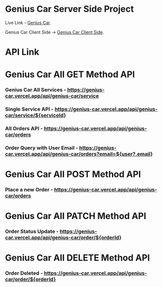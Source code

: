 # Genius Car Server Side Project

Live Link - [Genius Car](https://genius-car.vercel.app/api/genius-car/).

Genius Car Client Side -> [Genius Car Client Side](https://github.com/nwebpro/genius-car).


# API Link 

# Genius Car All GET Method API

### Genius Car All Services - https://genius-car.vercel.app/api/genius-car/service
### Single Service API - https://genius-car.vercel.app/api/genius-car/service/${serviceId}
### All Orders API - https://genius-car.vercel.app/api/genius-car/orders
### Order Query with User Email - https://genius-car.vercel.app/api/genius-car/orders?email=${user?.email}


# Genius Car All POST Method API

### Place a new Order - https://genius-car.vercel.app/api/genius-car/orders

# Genius Car All PATCH Method API
### Order Status Update - https://genius-car.vercel.app/api/genius-car/order/${orderId}


# Genius Car All DELETE Method API

### Order Deleted - https://genius-car.vercel.app/api/genius-car/order/${orderId}